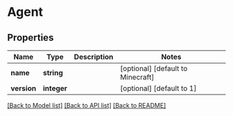 # Agent

## Properties
Name | Type | Description | Notes
------------ | ------------- | ------------- | -------------
**name** | **string** |  | [optional] [default to Minecraft]
**version** | **integer** |  | [optional] [default to 1]

[[Back to Model list]](../README.md#documentation-for-models) [[Back to API list]](../README.md#documentation-for-api-endpoints) [[Back to README]](../README.md)



